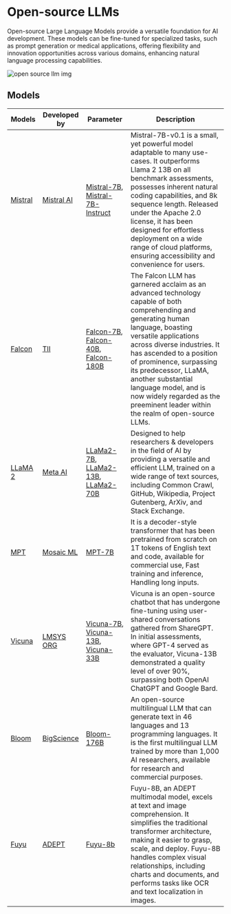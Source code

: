 # Open-source LLMs



Open-source Large Language Models provide a versatile foundation for AI development. These models can be fine-tuned for specialized tasks, such as prompt generation or medical applications, offering flexibility and innovation opportunities across various domains, enhancing natural language processing capabilities.

<img src="/assets/images/osLLm.png" alt="open source llm img"/>

## Models

| Models                                              | Developed by                                     | Parameter                                                                                                                                                                                      | Description                                                                                                                                                                                                                                                                                                                                                                                         |
| --------------------------------------------------- | ------------------------------------------------ | ---------------------------------------------------------------------------------------------------------------------------------------------------------------------------------------------- | --------------------------------------------------------------------------------------------------------------------------------------------------------------------------------------------------------------------------------------------------------------------------------------------------------------------------------------------------------------------------------------------------- |
| [Mistral](https://mistral.ai/product/)              | [Mistral AI](https://mistral.ai/)                | [Mistral-7B](https://huggingface.co/mistralai/Mistral-7B-v0.1), [Mistral-7B-Instruct](https://huggingface.co/mistralai/Mistral-7B-Instruct-v0.1)                                               | Mistral-7B-v0.1 is a small, yet powerful model adaptable to many use-cases. It outperforms Llama 2 13B on all benchmark assessments, possesses inherent natural coding capabilities, and 8k sequence length. Released under the Apache 2.0 license, it has been designed for effortless deployment on a wide range of cloud platforms, ensuring accessibility and convenience for users.            |
| [Falcon](https://falconllm.tii.ae/)                 | [TII](https://falconllm.tii.ae/index.html)       | [Falcon-7B](https://huggingface.co/tiiuae/falcon-7b), [Falcon-40B](https://huggingface.co/tiiuae/falcon-40b), [Falcon-180B](https://huggingface.co/tiiuae/falcon-180B)                         | The Falcon LLM has garnered acclaim as an advanced technology capable of both comprehending and generating human language, boasting versatile applications across diverse industries. It has ascended to a position of prominence, surpassing its predecessor, LLaMA, another substantial language model, and is now widely regarded as the preeminent leader within the realm of open-source LLMs. |
| [LLaMA 2](https://ai.meta.com/llama/)               | [Meta AI](https://ai.meta.com/)                  | [LLaMa2-7B](https://huggingface.co/meta-llama/Llama-2-7b), [LLaMa2-13B](https://huggingface.co/meta-llama/Llama-2-13b-hf), [LLaMa2-70B](https://huggingface.co/meta-llama/Llama-2-70b-chat-hf) | Designed to help researchers & developers in the field of AI by providing a versatile and efficient LLM, trained on a wide range of text sources, including Common Crawl, GitHub, Wikipedia, Project Gutenberg, ArXiv, and Stack Exchange.                                                                                                                                                          |
| [MPT](https://www.mosaicml.com/mpt)                 | [Mosaic ML](https://www.mosaicml.com/)           | [MPT-7B](https://huggingface.co/mosaicml/mpt-7b)                                                                                                                                               | It is a decoder-style transformer that has been pretrained from scratch on 1T tokens of English text and code, available for commercial use, Fast training and inference, Handling long inputs.                                                                                                                                                                                                     |
| [Vicuna](https://lmsys.org/blog/2023-03-30-vicuna/) | [LMSYS ORG](https://lmsys.org/)                  | [Vicuna-7B](https://huggingface.co/lmsys/vicuna-7b-v1.5), [Vicuna-13B](https://huggingface.co/lmsys/vicuna-13b-v1.5-16k), [Vicuna-33B](https://huggingface.co/lmsys/vicuna-33b-v1.3)           | Vicuna is an open-source chatbot that has undergone fine-tuning using user-shared conversations gathered from ShareGPT. In initial assessments, where GPT-4 served as the evaluator, Vicuna-13B demonstrated a quality level of over 90%, surpassing both OpenAI ChatGPT and Google Bard.                                                                                                           |
| [Bloom](https://huggingface.co/bigscience/bloom)    | [BigScience](https://bigscience.huggingface.co/) | [Bloom-176B](https://huggingface.co/bigscience/bloom)                                                                                                                                          | An open-source multilingual LLM that can generate text in 46 languages and 13 programming languages. It is the first multilingual LLM trained by more than 1,000 AI researchers, available for research and commercial purposes.                                                                                                                                                                    |
| [Fuyu](https://www.adept.ai/blog/fuyu-8b)           | [ADEPT](https://www.adept.ai/)                   | [Fuyu-8b](https://huggingface.co/adept/fuyu-8b)                                                                                                                                                | Fuyu-8B, an ADEPT multimodal model, excels at text and image comprehension. It simplifies the traditional transformer architecture, making it easier to grasp, scale, and deploy. Fuyu-8B handles complex visual relationships, including charts and documents, and performs tasks like OCR and text localization in images.                                                                        |
